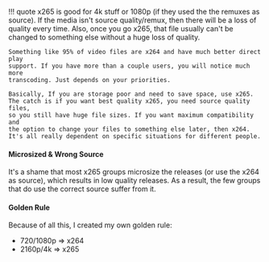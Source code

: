 !!! quote
    x265 is good for 4k stuff or 1080p (if they used the the remuxes as source).
    If the media isn't source quality/remux, then there will be a loss of
	quality every time. Also, once you go x265, that file usually can't
	be changed to something else without a huge loss of quality.

    Something like 95% of video files are x264 and have much better direct play 
    support. If you have more than a couple users, you will notice much more
	transcoding. Just depends on your priorities.

    Basically, If you are storage poor and need to save space, use x265.
    The catch is if you want best quality x265, you need source quality files,
	so you still have huge file sizes. If you want maximum compatibility and
	the option to change your files to something else later, then x264.
    It's all really dependent on specific situations for different people.

#### Microsized & Wrong Source

It's a shame that most x265 groups microsize the releases (or use the x264 as
source), which results in low quality releases. As a result, the few groups
that do use the correct source suffer from it.

#### Golden Rule

Because of all this, I created my own golden rule:

- 720/1080p => x264
- 2160p/4k => x265

